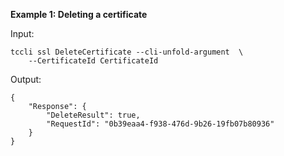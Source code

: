 **Example 1: Deleting a certificate**



Input: 

```
tccli ssl DeleteCertificate --cli-unfold-argument  \
    --CertificateId CertificateId
```

Output: 
```
{
    "Response": {
        "DeleteResult": true,
        "RequestId": "0b39eaa4-f938-476d-9b26-19fb07b80936"
    }
}
```

